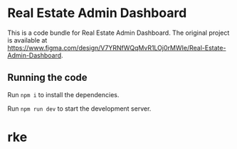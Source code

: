 
  # Real Estate Admin Dashboard

  This is a code bundle for Real Estate Admin Dashboard. The original project is available at https://www.figma.com/design/V7YRNfWQqMvR1LOj0rMWIe/Real-Estate-Admin-Dashboard.

  ## Running the code

  Run `npm i` to install the dependencies.

  Run `npm run dev` to start the development server.
  # rke
